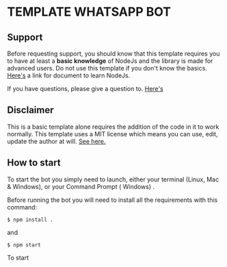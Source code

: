 # TEMPLATE WHATSAPP BOT

## Support

Before requesting support, you should know that this template requires you to have at least a **basic knowledge** of
NodeJs and the library is made for advanced users. Do not use this template if you don't know the
basics. [Here's](https://nodejs.org/en/docs/) a link for document to learn NodeJs.

If you have questions, please give a question to. [Here's](https://chat.whatsapp.com/LuqVaZWIqhpAJPnSkgOEOV)
## Disclaimer
This is a basic template alone requires the addition of the code in it to work normally.
This template uses a MIT license which means you can use, edit, update the author at will. [See here.](LICENSE)

## How to start

To start the bot you simply need to launch, either your terminal (Linux, Mac & Windows), or your Command Prompt (
Windows)
.

Before running the bot you will need to install all the requirements with this command:

```
$ npm install .
```
and
```
$ npm start
```
To start

